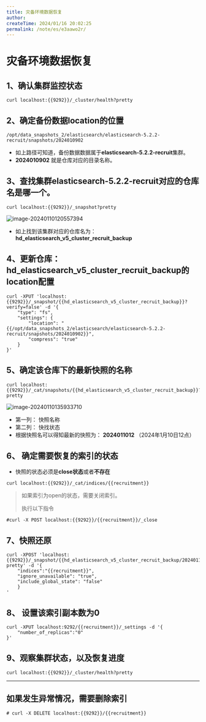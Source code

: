 ```yaml
---
title: 灾备环境数据恢复
author: 
createTime: 2024/01/16 20:02:25
permalink: /note/es/e3aawo2r/
---
```

# 灾备环境数据恢复

## 1、确认集群监控状态

```shell
curl localhost:{{9292}}/_cluster/health?pretty
```



## 2、确定备份数据location的位置

```sehll
/opt/data_snapshots_2/elasticsearch/elasticsearch-5.2.2-recruit/snapshots/2024010902
```

* 如上路径可知道，备份数据数据属于**elasticsearch-5.2.2-recruit**集群。
* **2024010902** 就是仓库对应的目录名称。



## 3、查找集群elasticsearch-5.2.2-recruit对应的仓库名是哪一个。

```shell
curl localhost:{{9292}}/_snapshot?pretty
```

![image-20240110120557394](https://hackwu-images-1305994922.cos.ap-nanjing.myqcloud.com/images/image-20240110120557394.png)

* 如上找到该集群对应的仓库名为： **hd_elasticsearch_v5_cluster_recruit_backup**




## 4、更新仓库：**hd_elasticsearch_v5_cluster_recruit_backup**的location配置

```shell
curl -XPUT 'localhost:{{9292}}/_snapshot/{{hd_elasticsearch_v5_cluster_recruit_backup}}?verify=false' -d '{
    "type": "fs",
    "settings": {
        "location": "{{/opt/data_snapshots_2/elasticsearch/elasticsearch-5.2.2-recruit/snapshots/2024010902}}",
        "compress": "true"
    }
}'
```





## 5、确定该仓库下的最新快照的名称

```shell
curl localhost:{{9292}}/_cat/snapshots/{{hd_elasticsearch_v5_cluster_recruit_backup}}?pretty
```

![image-20240110135933710](https://hackwu-images-1305994922.cos.ap-nanjing.myqcloud.com/images/image-20240110135933710.png)

* 第一列： 快照名称   
* 第二列： 快找状态
* 根据快照名可以得知最新的快照为： **2024011012**  （2024年1月10日12点）



## 6、 确定需要恢复的索引的状态

* 快照的状态必须是**close状态**或者**不存在**

```shell
curl localhost:{{9292}}/_cat/indices/{{recruitment}}
```

> 如果索引为open的状态，需要关闭索引。
>
> 执行以下指令

```shell
#curl -X POST localhost:{{9292}}/{{recruitment}}/_close
```





## 7、快照还原

```shell
curl -XPOST 'localhost:{{9292}}/_snapshot/{{hd_elasticsearch_v5_cluster_recruit_backup/2024011012}}/_restore?pretty' -d '{
    "indices":"{{recruitment}}",
    "ignore_unavailable": "true",
    "include_global_state": "false"
    }
'
```



## 8、 设置该索引副本数为0

```shell
curl -XPUT localhost:9292/{{recruitment}}/_settings -d '{
    "number_of_replicas":"0"
}'
```





## 9、观察集群状态，以及恢复进度

```shell
curl localhost:{{9292}}/_cluster/health?pretty
```



---



## 如果发生异常情况，需要删除索引

```shell
# curl -X DELETE localhost:{{9292}}/{{recruitment}}
```

